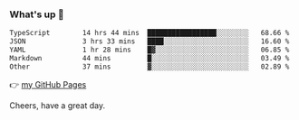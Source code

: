 ### What's up 👋

<!--START_SECTION:waka-->

```txt
TypeScript        14 hrs 44 mins  █████████████████░░░░░░░░   68.66 %
JSON              3 hrs 33 mins   ████░░░░░░░░░░░░░░░░░░░░░   16.60 %
YAML              1 hr 28 mins    █▓░░░░░░░░░░░░░░░░░░░░░░░   06.85 %
Markdown          44 mins         █░░░░░░░░░░░░░░░░░░░░░░░░   03.49 %
Other             37 mins         ▓░░░░░░░░░░░░░░░░░░░░░░░░   02.89 %
```

<!--END_SECTION:waka-->

👉 [my GitHub Pages](https://ykzhukian.github.io)

Cheers, have a great day.

